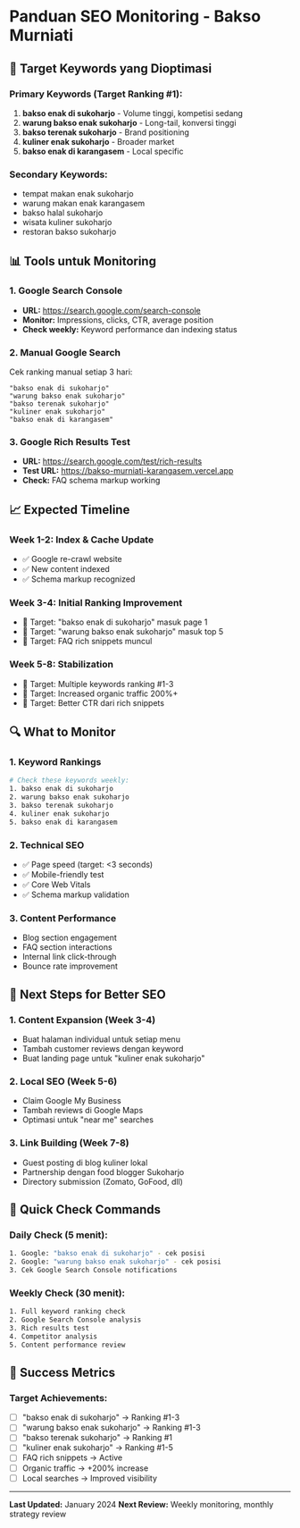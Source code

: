 # Panduan SEO Monitoring - Bakso Murniati

## 🎯 Target Keywords yang Dioptimasi

### Primary Keywords (Target Ranking #1):
1. **bakso enak di sukoharjo** - Volume tinggi, kompetisi sedang
2. **warung bakso enak sukoharjo** - Long-tail, konversi tinggi  
3. **bakso terenak sukoharjo** - Brand positioning
4. **kuliner enak sukoharjo** - Broader market
5. **bakso enak di karangasem** - Local specific

### Secondary Keywords:
- tempat makan enak sukoharjo
- warung makan enak karangasem
- bakso halal sukoharjo
- wisata kuliner sukoharjo
- restoran bakso sukoharjo

## 📊 Tools untuk Monitoring

### 1. Google Search Console
- **URL:** https://search.google.com/search-console
- **Monitor:** Impressions, clicks, CTR, average position
- **Check weekly:** Keyword performance dan indexing status

### 2. Manual Google Search
Cek ranking manual setiap 3 hari:
```
"bakso enak di sukoharjo"
"warung bakso enak sukoharjo" 
"bakso terenak sukoharjo"
"kuliner enak sukoharjo"
"bakso enak di karangasem"
```

### 3. Google Rich Results Test
- **URL:** https://search.google.com/test/rich-results
- **Test URL:** https://bakso-murniati-karangasem.vercel.app
- **Check:** FAQ schema markup working

## 📈 Expected Timeline

### Week 1-2: Index & Cache Update
- ✅ Google re-crawl website
- ✅ New content indexed
- ✅ Schema markup recognized

### Week 3-4: Initial Ranking Improvement
- 🎯 Target: "bakso enak di sukoharjo" masuk page 1
- 🎯 Target: "warung bakso enak sukoharjo" masuk top 5
- 🎯 Target: FAQ rich snippets muncul

### Week 5-8: Stabilization
- 🎯 Target: Multiple keywords ranking #1-3
- 🎯 Target: Increased organic traffic 200%+
- 🎯 Target: Better CTR dari rich snippets

## 🔍 What to Monitor

### 1. Keyword Rankings
```bash
# Check these keywords weekly:
1. bakso enak di sukoharjo
2. warung bakso enak sukoharjo
3. bakso terenak sukoharjo
4. kuliner enak sukoharjo
5. bakso enak di karangasem
```

### 2. Technical SEO
- ✅ Page speed (target: <3 seconds)
- ✅ Mobile-friendly test
- ✅ Core Web Vitals
- ✅ Schema markup validation

### 3. Content Performance
- Blog section engagement
- FAQ section interactions
- Internal link click-through
- Bounce rate improvement

## 🚀 Next Steps for Better SEO

### 1. Content Expansion (Week 3-4)
- Buat halaman individual untuk setiap menu
- Tambah customer reviews dengan keyword
- Buat landing page untuk "kuliner enak sukoharjo"

### 2. Local SEO (Week 5-6)
- Claim Google My Business
- Tambah reviews di Google Maps
- Optimasi untuk "near me" searches

### 3. Link Building (Week 7-8)
- Guest posting di blog kuliner lokal
- Partnership dengan food blogger Sukoharjo
- Directory submission (Zomato, GoFood, dll)

## 📱 Quick Check Commands

### Daily Check (5 menit):
```bash
1. Google: "bakso enak di sukoharjo" - cek posisi
2. Google: "warung bakso enak sukoharjo" - cek posisi  
3. Cek Google Search Console notifications
```

### Weekly Check (30 menit):
```bash
1. Full keyword ranking check
2. Google Search Console analysis
3. Rich results test
4. Competitor analysis
5. Content performance review
```

## 🎯 Success Metrics

### Target Achievements:
- [ ] "bakso enak di sukoharjo" → Ranking #1-3
- [ ] "warung bakso enak sukoharjo" → Ranking #1-3
- [ ] "bakso terenak sukoharjo" → Ranking #1
- [ ] "kuliner enak sukoharjo" → Ranking #1-5
- [ ] FAQ rich snippets → Active
- [ ] Organic traffic → +200% increase
- [ ] Local searches → Improved visibility

---

**Last Updated:** January 2024
**Next Review:** Weekly monitoring, monthly strategy review